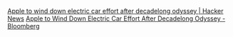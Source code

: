 
[Apple to wind down electric car effort after decadelong odyssey | Hacker News](https://news.ycombinator.com/item?id=39528134)
[Apple to Wind Down Electric Car Effort After Decadelong Odyssey - Bloomberg](https://www.bloomberg.com/news/articles/2024-02-27/apple-cancels-work-on-electric-car-shifts-team-to-generative-ai)

